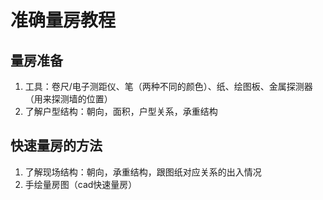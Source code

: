 # 准确量房教程
## 量房准备
1. 工具：卷尺/电子测距仪、笔（两种不同的颜色）、纸、绘图板、金属探测器（用来探测墙的位置）
2. 了解户型结构：朝向，面积，户型关系，承重结构

## 快速量房的方法
1. 了解现场结构：朝向，承重结构，跟图纸对应关系的出入情况
2. 手绘量房图（cad快速量房）